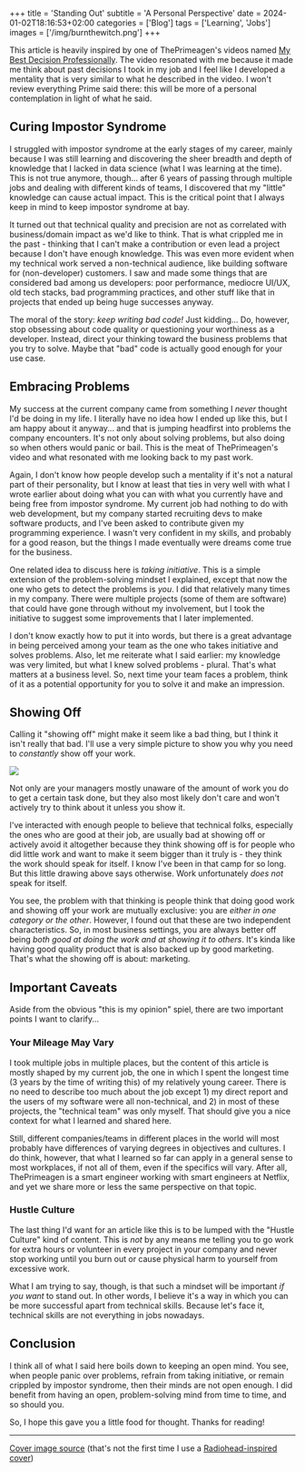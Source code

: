 +++
title = 'Standing Out'
subtitle = 'A Personal Perspective'
date = 2024-01-02T18:16:53+02:00
categories = ['Blog']
tags = ['Learning', 'Jobs']
images = ['/img/burnthewitch.png']
+++

This article is heavily inspired by one of ThePrimeagen's videos named [My Best Decision Professionally](https://www.youtube.com/watch?v=XqpFCuPAEPo&t=243s). The video resonated with me because it made me think about past decisions I took in my job and I feel like I developed a mentality that is very similar to what he described in the video. I won't review everything Prime said there: this will be more of a personal contemplation in light of what he said.

## Curing Impostor Syndrome

I struggled with impostor syndrome at the early stages of my career, mainly because I was still learning and discovering the sheer breadth and depth of knowledge that I lacked in data science (what I was learning at the time). This is not true anymore, though... after 6 years of passing through multiple jobs and dealing with different kinds of teams, I discovered that my "little" knowledge can cause actual impact. This is the critical point that I always keep in mind to keep impostor syndrome at bay.

It turned out that technical quality and precision are not as correlated with business/domain impact as we'd like to think. That is what crippled me in the past - thinking that I can't make a contribution or even lead a project because I don't have enough knowledge. This was even more evident when my technical work served a non-technical audience, like building software for (non-developer) customers. I saw and made some things that are considered bad among us developers: poor performance, mediocre UI/UX, old tech stacks, bad programming practices, and other stuff like that in projects that ended up being huge successes anyway.

The moral of the story: *keep writing bad code!* Just kidding... Do, however, stop obsessing about code quality or questioning your worthiness as a developer. Instead, direct your thinking toward the business problems that you try to solve. Maybe that "bad" code is actually good enough for your use case.

## Embracing Problems

My success at the current company came from something I *never* thought I'd be doing in my life. I literally have no idea how I ended up like this, but I am happy about it anyway... and that is jumping headfirst into problems the company encounters. It's not only about solving problems, but also doing so when others would panic or bail. This is the meat of ThePrimeagen's video and what resonated with me looking back to my past work.

Again, I don't know how people develop such a mentality if it's not a natural part of their personality, but I know at least that ties in very well with what I wrote earlier about doing what you can with what you currently have and being free from impostor syndrome. My current job had nothing to do with web development, but my company started recruiting devs to make software products, and I've been asked to contribute given my programming experience. I wasn't very confident in my skills, and probably for a good reason, but the things I made eventually were dreams come true for the business.

One related idea to discuss here is *taking initiative*. This is a simple extension of the problem-solving mindset I explained, except that now the one who gets to detect the problems is *you*. I did that relatively many times in my company. There were multiple projects (some of them are software) that could have gone through without my involvement, but I took the initiative to suggest some improvements that I later implemented.

I don't know exactly how to put it into words, but there is a great advantage in being perceived among your team as the one who takes initiative and solves problems. Also, let me reiterate what I said earlier: my knowledge was very limited, but what I knew solved problems - plural. That's what matters at a business level. So, next time your team faces a problem, think of it as a potential opportunity for you to solve it and make an impression.

## Showing Off

Calling it "showing off" might make it seem like a bad thing, but I think it isn't really that bad. I'll use a very simple picture to show you why you need to *constantly* show off your work.

![](/img/showoff.jpg)

Not only are your managers mostly unaware of the amount of work you do to get a certain task done, but they also most likely don't care and won't actively try to think about it unless you show it.

I've interacted with enough people to believe that technical folks, especially the ones who are good at their job, are usually bad at showing off or actively avoid it altogether because they think showing off is for people who did little work and want to make it seem bigger than it truly is - they think the work should speak for itself. I know I've been in that camp for so long. But this little drawing above says otherwise. Work unfortunately *does not* speak for itself.

You see, the problem with that thinking is people think that doing good work and showing off your work are mutually exclusive: you are *either in one category or the other*. However, I found out that these are two independent characteristics. So, in most business settings, you are always better off being *both good at doing the work and at showing it to others*. It's kinda like having good quality product that is also backed up by good marketing. That's what the showing off is about: marketing.

## Important Caveats

Aside from the obvious "this is my opinion" spiel, there are two important points I want to clarify...

### Your Mileage May Vary

I took multiple jobs in multiple places, but the content of this article is mostly shaped by my current job, the one in which I spent the longest time (3 years by the time of writing this) of my relatively young career. There is no need to describe too much about the job except 1) my direct report and the users of my software were all non-technical, and 2) in most of these projects, the "technical team" was only myself. That should give you a nice context for what I learned and shared here.

Still, different companies/teams in different places in the world will most probably have differences of varying degrees in objectives and cultures. I do think, however, that what I learned so far can apply in a general sense to most workplaces, if not all of them, even if the specifics will vary. After all, ThePrimeagen is a smart engineer working with smart engineers at Netflix, and yet we share more or less the same perspective on that topic.

### Hustle Culture

The last thing I'd want for an article like this is to be lumped with the "Hustle Culture" kind of content. This is *not* by any means me telling you to go work for extra hours or volunteer in every project in your company and never stop working until you burn out or cause physical harm to yourself from excessive work.

What I am trying to say, though, is that such a mindset will be important *if you want* to stand out. In other words, I believe it's a way in which you can be more successful apart from technical skills. Because let's face it, technical skills are not everything in jobs nowadays.

## Conclusion

I think all of what I said here boils down to keeping an open mind. You see, when people panic over problems, refrain from taking initiative, or remain crippled by impostor syndrome, then their minds are not open enough. I did benefit from having an open, problem-solving mind from time to time, and so should you.

So, I hope this gave you a little food for thought. Thanks for reading!

---

[Cover image source](https://www.reddit.com/r/radiohead/comments/4hpiqt/i_made_a_burn_the_witch_wallpaper/?rdt=54463) (that's not the first time I use a [Radiohead-inspired cover](https://wipdev.netlify.app/posts/pragmatism-vs-idealism/))
